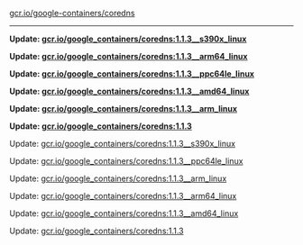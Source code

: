 [gcr.io/google-containers/coredns](https://hub.docker.com/r/cruse/coredns/tags/) 

----
**Update: [gcr.io/google_containers/coredns:1.1.3__s390x_linux](https://hub.docker.com/r/cruse/coredns/tags/)**

**Update: [gcr.io/google_containers/coredns:1.1.3__arm64_linux](https://hub.docker.com/r/cruse/coredns/tags/)**

**Update: [gcr.io/google_containers/coredns:1.1.3__ppc64le_linux](https://hub.docker.com/r/cruse/coredns/tags/)**

**Update: [gcr.io/google_containers/coredns:1.1.3__amd64_linux](https://hub.docker.com/r/cruse/coredns/tags/)**

**Update: [gcr.io/google_containers/coredns:1.1.3__arm_linux](https://hub.docker.com/r/cruse/coredns/tags/)**

**Update: [gcr.io/google_containers/coredns:1.1.3](https://hub.docker.com/r/cruse/coredns/tags/)**

Update: [gcr.io/google_containers/coredns:1.1.3__s390x_linux](https://hub.docker.com/r/cruse/coredns/tags/)

Update: [gcr.io/google_containers/coredns:1.1.3__ppc64le_linux](https://hub.docker.com/r/cruse/coredns/tags/)

Update: [gcr.io/google_containers/coredns:1.1.3__arm_linux](https://hub.docker.com/r/cruse/coredns/tags/)

Update: [gcr.io/google_containers/coredns:1.1.3__arm64_linux](https://hub.docker.com/r/cruse/coredns/tags/)

Update: [gcr.io/google_containers/coredns:1.1.3__amd64_linux](https://hub.docker.com/r/cruse/coredns/tags/)

Update: [gcr.io/google_containers/coredns:1.1.3](https://hub.docker.com/r/cruse/coredns/tags/)

